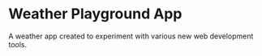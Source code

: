 Weather Playground App
======================

A weather app created to experiment with various new web development tools.

